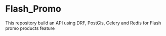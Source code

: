 # Flash_Promo
This repository build an API using DRF, PostGis, Celery and Redis for Flash promo products feature
